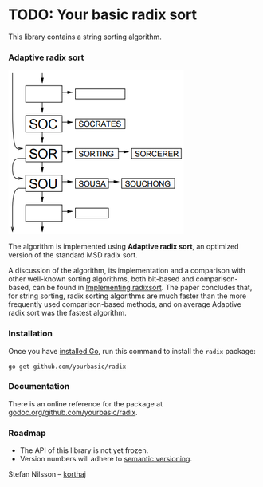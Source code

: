 # TODO: Your basic radix sort

This library contains a string sorting algorithm.


### Adaptive radix sort

![Radix sort](res/radix.png)

The algorithm is implemented using **Adaptive radix sort**,
an optimized version of the standard MSD radix sort.

A discussion of the algorithm, its implementation and a comparison with other
well-known sorting algorithms, both bit-based and comparison-based,
can be found in [Implementing radixsort][implradix].
The paper concludes that, for string sorting, radix sorting algorithms
are much faster than the more frequently used comparison-based methods,
and on average Adaptive radix sort was the fastest algorithm.


### Installation

Once you have [installed Go][golang-install], run this command
to install the `radix` package:

    go get github.com/yourbasic/radix
    
### Documentation

There is an online reference for the package at
[godoc.org/github.com/yourbasic/radix][godoc-radix].

### Roadmap

* The API of this library is not yet frozen.
* Version numbers will adhere to [semantic versioning][sv].


Stefan Nilsson – [korthaj](https://github.com/korthaj)

[godoc-radix]: https://godoc.org/github.com/yourbasic/radix
[golang-install]: http://golang.org/doc/install.html
[implradix]: https://www.nada.kth.se/~snilsson/publications/Radixsort-implementation/
[sv]: http://semver.org/
